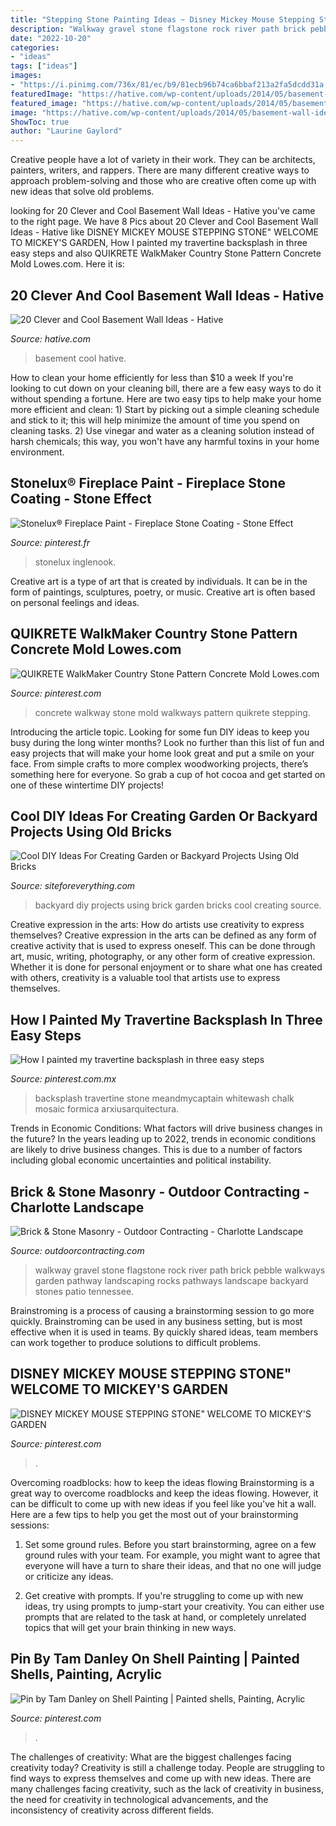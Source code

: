 ```yaml
---
title: "Stepping Stone Painting Ideas ~ Disney Mickey Mouse Stepping Stone&quot; Welcome To Mickey&#039;s Garden"
description: "Walkway gravel stone flagstone rock river path brick pebble walkways garden pathway landscaping rocks pathways landscape backyard stones patio tennessee"
date: "2022-10-20"
categories:
- "ideas"
tags: ["ideas"]
images:
- "https://i.pinimg.com/736x/81/ec/b9/81ecb96b74ca6bbaf213a2fa5dcdd31a.jpg"
featuredImage: "https://hative.com/wp-content/uploads/2014/05/basement-wall-ideas/14-cool-basement-wall.jpg"
featured_image: "https://hative.com/wp-content/uploads/2014/05/basement-wall-ideas/14-cool-basement-wall.jpg"
image: "https://hative.com/wp-content/uploads/2014/05/basement-wall-ideas/14-cool-basement-wall.jpg"
ShowToc: true
author: "Laurine Gaylord"
---
```



Creative people have a lot of variety in their work. They can be architects, painters, writers, and rappers. There are many different creative ways to approach problem-solving and those who are creative often come up with new ideas that solve old problems.

	

		
looking for 20 Clever and Cool Basement Wall Ideas - Hative you've came to the right page. We have 8 Pics about 20 Clever and Cool Basement Wall Ideas - Hative like DISNEY MICKEY MOUSE STEPPING STONE&quot; WELCOME TO MICKEY&#039;S GARDEN, How I painted my travertine backsplash in three easy steps and also QUIKRETE WalkMaker Country Stone Pattern Concrete Mold Lowes.com. Here it is:
		
    
## 20 Clever And Cool Basement Wall Ideas - Hative

<img loading=lazy src="https://hative.com/wp-content/uploads/2014/05/basement-wall-ideas/14-cool-basement-wall.jpg" onerror="this.onerror=null;this.src='https://tse2.mm.bing.net/th?id=OIP.Zu_IihuqAV17VjEmXT2JCgHaJ4&amp;pid=15.1';" alt="20 Clever and Cool Basement Wall Ideas - Hative">

_Source: hative.com_

>basement cool hative. 

	

How to clean your home efficiently for less than $10 a week
If you're looking to cut down on your cleaning bill, there are a few easy ways to do it without spending a fortune. Here are two easy tips to help make your home more efficient and clean: 1) Start by picking out a simple cleaning schedule and stick to it; this will help minimize the amount of time you spend on cleaning tasks. 2) Use vinegar and water as a cleaning solution instead of harsh chemicals; this way, you won't have any harmful toxins in your home environment.

    
## Stonelux® Fireplace Paint - Fireplace Stone Coating - Stone Effect

<img loading=lazy src="https://i.pinimg.com/736x/59/54/0f/59540fdc641ebe47b43023c6373a2ddf.jpg" onerror="this.onerror=null;this.src='https://tse4.mm.bing.net/th?id=OIP.bEsEZ8zy7KUnOFFpXxp4uAHaJ3&amp;pid=15.1';" alt="Stonelux® Fireplace Paint - Fireplace Stone Coating - Stone Effect">

_Source: pinterest.fr_

>stonelux inglenook. 

	

Creative art is a type of art that is created by individuals. It can be in the form of paintings, sculptures, poetry, or music. Creative art is often based on personal feelings and ideas.

    
## QUIKRETE WalkMaker Country Stone Pattern Concrete Mold Lowes.com

<img loading=lazy src="https://i.pinimg.com/736x/3c/60/7c/3c607c65031c043d07989932df6700db.jpg" onerror="this.onerror=null;this.src='https://tse2.mm.bing.net/th?id=OIP.tEDwXRmB3QyrM7RuzR_bYQHaLI&amp;pid=15.1';" alt="QUIKRETE WalkMaker Country Stone Pattern Concrete Mold Lowes.com">

_Source: pinterest.com_

>concrete walkway stone mold walkways pattern quikrete stepping. 

	

Introducing the article topic.
Looking for some fun DIY ideas to keep you busy during the long winter months? Look no further than this list of fun and easy projects that will make your home look great and put a smile on your face. From simple crafts to more complex woodworking projects, there’s something here for everyone. So grab a cup of hot cocoa and get started on one of these wintertime DIY projects!

    
## Cool DIY Ideas For Creating Garden Or Backyard Projects Using Old Bricks

<img loading=lazy src="http://siteforeverything.com/wp-content/uploads/2017/05/Brick-Backyard-17.jpg" onerror="this.onerror=null;this.src='https://tse1.mm.bing.net/th?id=OIP.S6NyV5uncik7BWMeyC9tXAHaHS&amp;pid=15.1';" alt="Cool DIY Ideas For Creating Garden or Backyard Projects Using Old Bricks">

_Source: siteforeverything.com_

>backyard diy projects using brick garden bricks cool creating source. 

	

Creative expression in the arts: How do artists use creativity to express themselves?
Creative expression in the arts can be defined as any form of creative activity that is used to express oneself. This can be done through art, music, writing, photography, or any other form of creative expression. Whether it is done for personal enjoyment or to share what one has created with others, creativity is a valuable tool that artists use to express themselves.

    
## How I Painted My Travertine Backsplash In Three Easy Steps

<img loading=lazy src="https://i.pinimg.com/736x/3f/5d/c4/3f5dc4050fde8a4623dddb613f02f150.jpg" onerror="this.onerror=null;this.src='https://tse3.mm.bing.net/th?id=OIP.G_c0IyKU2pgI_fo6DuOP7AHaJ4&amp;pid=15.1';" alt="How I painted my travertine backsplash in three easy steps">

_Source: pinterest.com.mx_

>backsplash travertine stone meandmycaptain whitewash chalk mosaic formica arxiusarquitectura. 

	

Trends in Economic Conditions: What factors will drive business changes in the future?
In the years leading up to 2022, trends in economic conditions are likely to drive business changes. This is due to a number of factors including global economic uncertainties and political instability.

    
## Brick &amp; Stone Masonry - Outdoor Contracting - Charlotte Landscape

<img loading=lazy src="https://outdoorcontracting.com/wp-content/gallery/port-brickstonemasonry/db_mohave_flag_stone_and_tennessee_river_gravel_path_bordered_with_tennessee_medium_stack_fieldstone1.jpg" onerror="this.onerror=null;this.src='https://tse3.mm.bing.net/th?id=OIP.IX5vvhRYboClauMXDnH4xAHaJ4&amp;pid=15.1';" alt="Brick &amp; Stone Masonry - Outdoor Contracting - Charlotte Landscape">

_Source: outdoorcontracting.com_

>walkway gravel stone flagstone rock river path brick pebble walkways garden pathway landscaping rocks pathways landscape backyard stones patio tennessee. 

	

Brainstroming is a process of causing a brainstorming session to go more quickly. Brainstroming can be used in any business setting, but is most effective when it is used in teams. By quickly shared ideas, team members can work together to produce solutions to difficult problems.

    
## DISNEY MICKEY MOUSE STEPPING STONE&quot; WELCOME TO MICKEY&#039;S GARDEN

<img loading=lazy src="https://i.pinimg.com/736x/ac/b5/32/acb532d1868d0245ef43ea629cdb832d--garden-stepping-stones-disney-mickey-mouse.jpg" onerror="this.onerror=null;this.src='https://tse2.mm.bing.net/th?id=OIP.QyFnLIsXBNb4iF3pIPaDWAHaJ4&amp;pid=15.1';" alt="DISNEY MICKEY MOUSE STEPPING STONE&quot; WELCOME TO MICKEY&#039;S GARDEN">

_Source: pinterest.com_

>. 

	

Overcoming roadblocks: how to keep the ideas flowing
Brainstorming is a great way to overcome roadblocks and keep the ideas flowing. However, it can be difficult to come up with new ideas if you feel like you've hit a wall. Here are a few tips to help you get the most out of your brainstorming sessions:
1. Set some ground rules. Before you start brainstorming, agree on a few ground rules with your team. For example, you might want to agree that everyone will have a turn to share their ideas, and that no one will judge or criticize any ideas.

2. Get creative with prompts. If you're struggling to come up with new ideas, try using prompts to jump-start your creativity. You can either use prompts that are related to the task at hand, or completely unrelated topics that will get your brain thinking in new ways.


    
## Pin By Tam Danley On Shell Painting | Painted Shells, Painting, Acrylic

<img loading=lazy src="https://i.pinimg.com/736x/81/ec/b9/81ecb96b74ca6bbaf213a2fa5dcdd31a.jpg" onerror="this.onerror=null;this.src='https://tse3.mm.bing.net/th?id=OIP.iIEhfK1ekKZ29LkzCr49wAHaJ3&amp;pid=15.1';" alt="Pin by Tam Danley on Shell Painting | Painted shells, Painting, Acrylic">

_Source: pinterest.com_

>. 

	

The challenges of creativity: What are the biggest challenges facing creativity today?
Creativity is still a challenge today. People are struggling to find ways to express themselves and come up with new ideas. There are many challenges facing creativity, such as the lack of creativity in business, the need for creativity in technological advancements, and the inconsistency of creativity across different fields.

